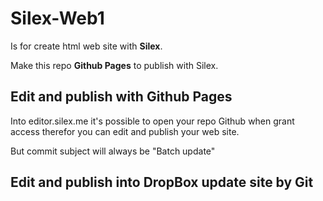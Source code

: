 # Silex-Web1

Is for create html  web site with **Silex**.

Make this repo **Github Pages** to publish with Silex.

## Edit and publish with Github Pages

Into editor.silex.me it's possible to open your repo Github when grant access therefor you can edit and publish your web site.

But commit subject will always be "Batch update"

## Edit and publish into DropBox update site by Git

